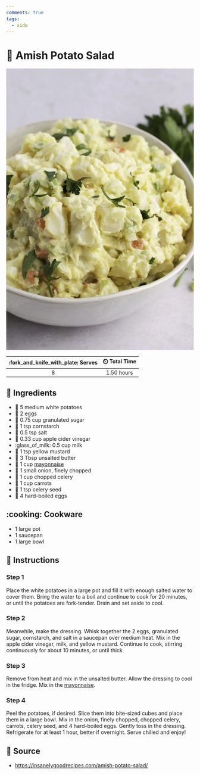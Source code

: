 ```yaml
---
comments: true
tags:
  - side
---
```

# :potato: Amish Potato Salad

![Amish Potato Salad](../assets/images/amish-potato-salad.png)

| :fork_and_knife_with_plate: Serves | :timer_clock: Total Time |
|:----------------------------------:|:-----------------------: |
| 8 | 1.50 hours |

## :salt: Ingredients

- :potato: 5 medium white potatoes
- :egg: 2 eggs
- :candy: 0.75 cup granulated sugar
- :corn: 1 tsp cornstarch
- :salt: 0.5 tsp salt
- :sake: 0.33 cup apple cider vinegar
- :glass_of_milk: 0.5 cup milk
- :hotdog: 1 tsp yellow mustard
- :butter: 3 Tbsp unsalted butter
- :egg: 1 cup [mayonnaise][1]
- :onion: 1 small onion, finely chopped
- :leafy_green: 1 cup chopped celery
- :carrot: 1 cup carrots
- :leafy_green: 1 tsp celery seed
- :egg: 4 hard-boiled eggs

## :cooking: Cookware

- 1 large pot
- 1 saucepan
- 1 large bowl

## :pencil: Instructions

### Step 1

Place the white potatoes in a large pot and fill it with enough salted water to cover them. Bring the water to a boil
and continue to cook for 20 minutes, or until the potatoes are fork-tender. Drain and set aside to cool.

### Step 2

Meanwhile, make the dressing. Whisk together the 2 eggs, granulated sugar, cornstarch, and salt in a saucepan over
medium heat. Mix in the apple cider vinegar, milk, and yellow mustard. Continue to cook, stirring continuously for about
10 minutes, or until thick.

### Step 3

Remove from heat and mix in the unsalted butter. Allow the dressing to cool in the fridge. Mix in the [mayonnaise][1].

### Step 4

Peel the potatoes, if desired. Slice them into bite-sized cubes and place them in a large bowl. Mix in the onion, finely
chopped, chopped celery, carrots, celery seed, and 4 hard-boiled eggs. Gently toss in the dressing. Refrigerate for at
least 1 hour, better if overnight. Serve chilled and enjoy!

## :link: Source

- <https://insanelygoodrecipes.com/amish-potato-salad/>

[1]: <../sauces-and-dressings/mayonnaise.md>
